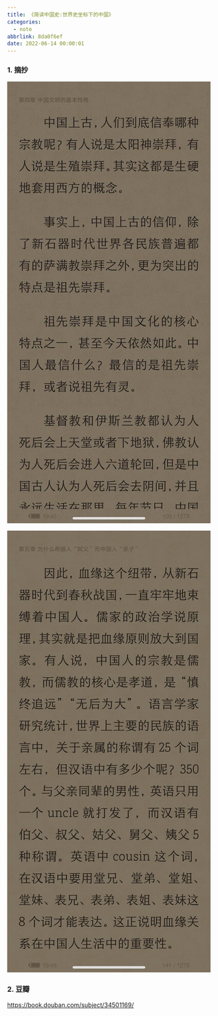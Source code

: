 ```yaml
---
title: 《简读中国史:世界史坐标下的中国》
categories:
  - note
abbrlink: 8da0f6ef
date: 2022-06-14 00:00:01
---
```


### 1.  摘抄

![1](2022-06-14简读中国史/1.jpg)


![2](2022-06-14简读中国史/2.jpg)


### 2. 豆瓣

https://book.douban.com/subject/34501169/